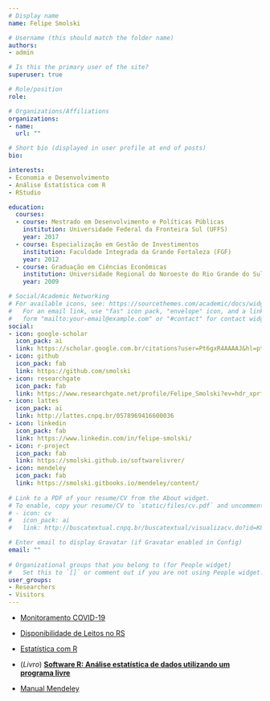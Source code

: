 ```yaml
---
# Display name
name: Felipe Smolski

# Username (this should match the folder name)
authors:
- admin

# Is this the primary user of the site?
superuser: true

# Role/position
role: 

# Organizations/Affiliations
organizations:
- name: 
  url: ""

# Short bio (displayed in user profile at end of posts)
bio: 

interests:
- Economia e Desenvolvimento
- Análise Estatística com R
- RStudio

education:
  courses:
  - course: Mestrado em Desenvolvimento e Políticas Públicas
    institution: Universidade Federal da Fronteira Sul (UFFS)
    year: 2017
  - course: Especialização em Gestão de Investimentos
    institution: Faculdade Integrada da Grande Fortaleza (FGF)
    year: 2012
  - course: Graduação em Ciências Econômicas
    institution: Universidade Regional do Noroeste do Rio Grande do Sul (Unijuí)
    year: 2009

# Social/Academic Networking
# For available icons, see: https://sourcethemes.com/academic/docs/widgets/#icons
#   For an email link, use "fas" icon pack, "envelope" icon, and a link in the
#   form "mailto:your-email@example.com" or "#contact" for contact widget.
social:
- icon: google-scholar
  icon_pack: ai
  link: https://scholar.google.com.br/citations?user=Pt6gxR4AAAAJ&hl=pt-BR
- icon: github
  icon_pack: fab
  link: https://github.com/smolski
- icon: researchgate
  icon_pack: fab
  link: https://www.researchgate.net/profile/Felipe_Smolski?ev=hdr_xprfR
- icon: lattes
  icon_pack: ai
  link: http://lattes.cnpq.br/0578969416600036
- icon: linkedin
  icon_pack: fab
  link: https://www.linkedin.com/in/felipe-smolski/
- icon: r-project
  icon_pack: fab
  link: https://smolski.github.io/softwarelivrer/
- icon: mendeley
  icon_pack: fab
  link: https://smolski.gitbooks.io/mendeley/content/  
  
# Link to a PDF of your resume/CV from the About widget.
# To enable, copy your resume/CV to `static/files/cv.pdf` and uncomment the lines below.  
# - icon: cv
#   icon_pack: ai
#   link: http://buscatextual.cnpq.br/buscatextual/visualizacv.do?id=K8279859Z3

# Enter email to display Gravatar (if Gravatar enabled in Config)
email: ""
  
# Organizational groups that you belong to (for People widget)
#   Set this to `[]` or comment out if you are not using People widget.  
user_groups:
- Researchers
- Visitors
---
```


<!--Possui graduação em Ciências Econômicas pela Universidade Regional do Noroeste do Estado do Rio Grande do Sul - UNIJUÍ (2009), pós-graduação em Gestão de Investimentos pela Faculdade Integrada Grande Fortaleza FGF (2012), mestrado em Desenvolvimento e Políticas Públicas pela Universidade Federal da Fronteira Sul - UFFS, Campus Cerro Largo (2017).
-->

- [Monitoramento COVID-19](https://smolski.shinyapps.io/covid19app/)

- [Disponibilidade de Leitos no RS](https://smolski.github.io/LeitosCovidRS/)

- [Estatística com R](https://smolski.github.io/softwarelivrer/)

- (*Livro*) [**Software R: Análise estatística de dados utilizando um programa livre**](http://www.editorafaith.com.br/ebooks/grat/978-85-68221-44-0.pdf)

- [Manual Mendeley](https://smolski.gitbooks.io/mendeley/content/)


